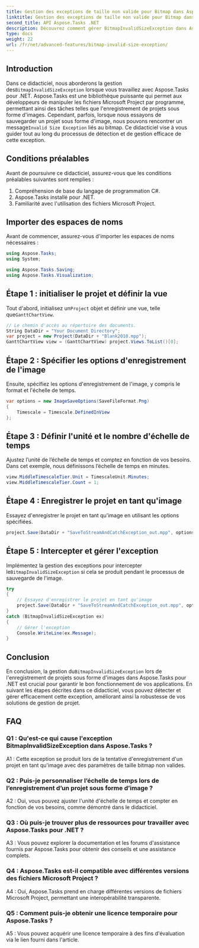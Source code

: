 ```yaml
---
title: Gestion des exceptions de taille non valide pour Bitmap dans Aspose.Tasks
linktitle: Gestion des exceptions de taille non valide pour Bitmap dans Aspose.Tasks
second_title: API Aspose.Tasks .NET
description: Découvrez comment gérer BitmapInvalidSizeException dans Aspose.Tasks pour .NET lors de l’enregistrement de projets sous forme d’images. Tutoriel complet avec des conseils étape par étape.
type: docs
weight: 22
url: /fr/net/advanced-features/bitmap-invalid-size-exception/
---
```

## Introduction

Dans ce didacticiel, nous aborderons la gestion des`BitmapInvalidSizeException` lorsque vous travaillez avec Aspose.Tasks pour .NET. Aspose.Tasks est une bibliothèque puissante qui permet aux développeurs de manipuler les fichiers Microsoft Project par programme, permettant ainsi des tâches telles que l'enregistrement de projets sous forme d'images. Cependant, parfois, lorsque nous essayons de sauvegarder un projet sous forme d'image, nous pouvons rencontrer un message`Invalid Size Exception` liés au bitmap. Ce didacticiel vise à vous guider tout au long du processus de détection et de gestion efficace de cette exception.

## Conditions préalables

Avant de poursuivre ce didacticiel, assurez-vous que les conditions préalables suivantes sont remplies :
1. Compréhension de base du langage de programmation C#.
2. Aspose.Tasks installé pour .NET.
3. Familiarité avec l'utilisation des fichiers Microsoft Project.

## Importer des espaces de noms

Avant de commencer, assurez-vous d'importer les espaces de noms nécessaires :
```csharp
using Aspose.Tasks;
using System;

using Aspose.Tasks.Saving;
using Aspose.Tasks.Visualization;

```

## Étape 1 : initialiser le projet et définir la vue

 Tout d'abord, initialisez un`Project` objet et définir une vue, telle que`GanttChartView`.

```csharp
// Le chemin d'accès au répertoire des documents.
String DataDir = "Your Document Directory";
var project = new Project(DataDir + "Blank2010.mpp");
GanttChartView view = (GanttChartView) project.Views.ToList()[0];
```

## Étape 2 : Spécifier les options d'enregistrement de l'image

Ensuite, spécifiez les options d'enregistrement de l'image, y compris le format et l'échelle de temps.

```csharp
var options = new ImageSaveOptions(SaveFileFormat.Png)
{
    Timescale = Timescale.DefinedInView
};
```

## Étape 3 : Définir l'unité et le nombre d'échelle de temps

Ajustez l’unité de l’échelle de temps et comptez en fonction de vos besoins. Dans cet exemple, nous définissons l’échelle de temps en minutes.

```csharp
view.MiddleTimescaleTier.Unit = TimescaleUnit.Minutes;
view.MiddleTimescaleTier.Count = 1;
```

## Étape 4 : Enregistrer le projet en tant qu'image

Essayez d'enregistrer le projet en tant qu'image en utilisant les options spécifiées.

```csharp
project.Save(DataDir + "SaveToStreamAndCatchException_out.mpp", options);
```

## Étape 5 : Intercepter et gérer l'exception

 Implémentez la gestion des exceptions pour intercepter le`BitmapInvalidSizeException` si cela se produit pendant le processus de sauvegarde de l'image.

```csharp
try
{
    // Essayez d'enregistrer le projet en tant qu'image
    project.Save(DataDir + "SaveToStreamAndCatchException_out.mpp", options);
}
catch (BitmapInvalidSizeException ex)
{
    // Gérer l'exception
    Console.WriteLine(ex.Message);
}
```

## Conclusion

 En conclusion, la gestion du`BitmapInvalidSizeException` lors de l'enregistrement de projets sous forme d'images dans Aspose.Tasks pour .NET est crucial pour garantir le bon fonctionnement de vos applications. En suivant les étapes décrites dans ce didacticiel, vous pouvez détecter et gérer efficacement cette exception, améliorant ainsi la robustesse de vos solutions de gestion de projet.

## FAQ

### Q1 : Qu'est-ce qui cause l'exception BitmapInvalidSizeException dans Aspose.Tasks ?

A1 : Cette exception se produit lors de la tentative d'enregistrement d'un projet en tant qu'image avec des paramètres de taille bitmap non valides.

### Q2 : Puis-je personnaliser l’échelle de temps lors de l’enregistrement d’un projet sous forme d’image ?

A2 : Oui, vous pouvez ajuster l'unité d'échelle de temps et compter en fonction de vos besoins, comme démontré dans le didacticiel.

### Q3 : Où puis-je trouver plus de ressources pour travailler avec Aspose.Tasks pour .NET ?

A3 : Vous pouvez explorer la documentation et les forums d'assistance fournis par Aspose.Tasks pour obtenir des conseils et une assistance complets.

### Q4 : Aspose.Tasks est-il compatible avec différentes versions des fichiers Microsoft Project ?

A4 : Oui, Aspose.Tasks prend en charge différentes versions de fichiers Microsoft Project, permettant une interopérabilité transparente.

### Q5 : Comment puis-je obtenir une licence temporaire pour Aspose.Tasks ?

A5 : Vous pouvez acquérir une licence temporaire à des fins d'évaluation via le lien fourni dans l'article.